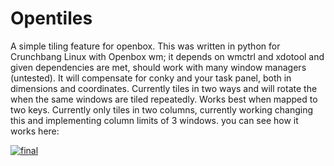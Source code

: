 Opentiles
=========

A simple tiling feature for openbox. 
This was written in python for Crunchbang Linux with Openbox wm; it depends on wmctrl and xdotool and given dependencies are met, should work with many window managers (untested).
It will compensate for conky and your task panel, both in dimensions and coordinates.
Currently tiles in two ways and will rotate the when the same windows are tiled repeatedly. Works best when mapped to two keys. Currently only tiles in two columns, currently working changing this and implementing column limits of 3 windows.
you can see how it works here: 

<a href="http://mkerala.com/u/?pm=059E" title="final" ><img src="http://mkerala.com/u/image.php?dm=059E" alt="final" /></a>
